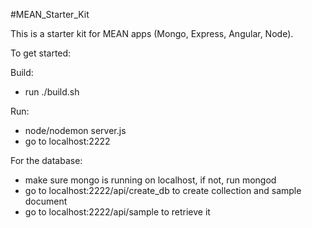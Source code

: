 #MEAN_Starter_Kit

This is a starter kit for MEAN apps (Mongo, Express, Angular, Node).

To get started:

Build:
- run ./build.sh

Run:
- node/nodemon server.js
- go to localhost:2222

For the database:
- make sure mongo is running on localhost, if not, run mongod
- go to localhost:2222/api/create_db to create collection and sample document
- go to localhost:2222/api/sample to retrieve it
